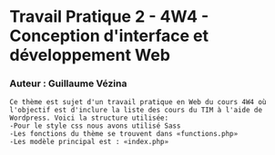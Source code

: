 # Travail Pratique 2 - 4W4 - Conception d'interface et développement Web
### Auteur : Guillaume Vézina

```
Ce thème est sujet d'un travail pratique en Web du cours 4W4 où l'objectif est d'inclure la liste des cours du TIM à l'aide de Wordpress. Voici la structure utilisée:
-Pour le style css nous avons utilisé Sass
-Les fonctions du thème se trouvent dans «functions.php»
-Les modèle principal est : «index.php»
